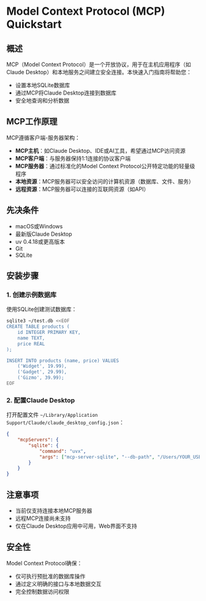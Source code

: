 # Model Context Protocol (MCP) Quickstart

## 概述

MCP（Model Context Protocol）是一个开放协议，用于在主机应用程序（如Claude Desktop）和本地服务之间建立安全连接。本快速入门指南将帮助您：

- 设置本地SQLite数据库
- 通过MCP将Claude Desktop连接到数据库
- 安全地查询和分析数据

## MCP工作原理

MCP遵循客户端-服务器架构：

- **MCP主机**：如Claude Desktop、IDE或AI工具，希望通过MCP访问资源
- **MCP客户端**：与服务器保持1:1连接的协议客户端
- **MCP服务器**：通过标准化的Model Context Protocol公开特定功能的轻量级程序
- **本地资源**：MCP服务器可以安全访问的计算机资源（数据库、文件、服务）
- **远程资源**：MCP服务器可以连接的互联网资源（如API）

## 先决条件

- macOS或Windows
- 最新版Claude Desktop
- uv 0.4.18或更高版本
- Git
- SQLite

## 安装步骤

### 1. 创建示例数据库

使用SQLite创建测试数据库：

```bash
sqlite3 ~/test.db <<EOF
CREATE TABLE products (
    id INTEGER PRIMARY KEY,
    name TEXT,
    price REAL
);

INSERT INTO products (name, price) VALUES 
    ('Widget', 19.99),
    ('Gadget', 29.99),
    ('Gizmo', 39.99);
EOF
```

### 2. 配置Claude Desktop

打开配置文件 `~/Library/Application Support/Claude/claude_desktop_config.json`：

```json
{
    "mcpServers": {
        "sqlite": {
            "command": "uvx",
            "args": ["mcp-server-sqlite", "--db-path", "/Users/YOUR_USERNAME/test.db"]
        }
    }
}
```

## 注意事项

- 当前仅支持连接本地MCP服务器
- 远程MCP连接尚未支持
- 仅在Claude Desktop应用中可用，Web界面不支持

## 安全性

Model Context Protocol确保：
- 仅可执行预批准的数据库操作
- 通过定义明确的接口与本地数据交互
- 完全控制数据访问权限